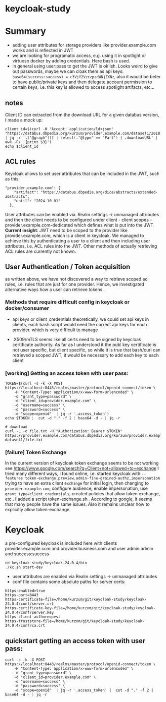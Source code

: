 # keycloak-study

# Summary
* adding user attributes for storage providers like provider.example.com works and is reflected in JWT
* we are looking for programatic access, e.g. using it in spotlight or virtuoso docker by adding credentials. Here bash is used. 
* in general using user:pass to get the JWT is ok'ish. Looks weird to give out passwords, maybe we can cloak them as api keys: `base64(success:success) = c3VjY2VzczpzdWNjZXNz`, also it would be beter to have public/private keys and then delegate account permission to certain keys, i.e. this key is allowed to access spotlight artifacts, etc... 

## notes
Client ID can extracted from the download URL for a given databus version, I made a mock up:
```
client_id=$(curl -H "Accept: application/ld+json" "https://databus.dbpedia.org/kurzum/provider.example.com/dataset1/2018.03.11" | jq -r '.["@graph"][] | select(."@type" == "Part") | .downloadURL' | awk -F/ '{print $3}')
echo $client_id
```
## ACL rules
Keycloak allows to set user attributes that can be included in the JWT, such as this:
```
"provider.example.com": {
    "artifact": "https://databus.dbpedia.org/dice/abstracts/extended-abstracts",
    "until": "2024-10-01"
  },
```
User attributes can be enabled via: Realm settings -> unmanaged attributes  and then the client needs to be configured under client - client scopes - provider.example.com-dedicated which defines what is put into the JWT. 
**Current insight**: JWT need to be scoped to the provider like provider.example.com, which is a client in keycloak. We managed to achieve this by authenticating a user to a client and then including user attributes, i.e. ACL rules into the JWT. Other methods of actually retrieving ACL rules are currently not known. 

## User Authentication / Token acquisition
as written above, we have not discovered a way to retrieve scoped acl rules, i.e. rules that are just for one provider. Hence, we investigated alternative ways how a user can retrieve tokens. 

### Methods that require difficult config in keycloak or docker/consumer
* api keys or client_credentials
theoretically, we could set api keys in clients, each bash script would need the correct api keys for each provider, which is very difficult to manage

* .X509/mTLS
seems like all certs need to be signed by keycloak certificate authority. As far as I understood it the publ key certificate is not user specific, but client specific, so while it is true that bash/curl can retrieved a scoped JWT, it would be necessary to add each key to each client

### [working] Getting an access token with user pass:
```
TOKEN=$(curl -s -k -X POST https://localhost:8443/realms/master/protocol/openid-connect/token \
	-H "Content-Type: application/x-www-form-urlencoded" \
	-d "grant_type=password" \
	-d "client_id=provider.example.com" \
	-d "username=success" \
	-d "password=success" \
	-d "scope=openid"  | jq -r '.access_token')
echo $TOKEN |  cut -d "." -f 2 | base64 -d - | jq -r
	
# download
curl -L -o file.txt -H "Authorization: Bearer $TOKEN" https://provider.example.com/databus.dbpedia.org/kurzum/provider.example.com-dataset1/file.txt 
```
### [failure] Token Exchange
In the current version of keycloak token exchange seems to be not working see https://www.google.com/search?q=Client+not+allowed+to+exchange
I tried many different ways, I found online, i.e. started keycloak with `--features token-exchange,preview,admin-fine-grained-authz,impersonation` trying to have an extra client `exchange` for initial login, then changing to `provider.example.com`, configure audience, enable impersonation, use `grant_type=client_credentials`, created policies that allow token exchange, etc.. I added a script token-exchange.sh . According to google, it seems that many people have the same issues. Also it remains unclear how to explicitly allow token-exchange.

# Keycloak

a pre-configured keycloak is included here with clients provider.example.com and provider.business.com and user admin:admin and success:success
```
cd keycloak-study/keycloak-24.0.4/bin
./kc.sh start-dev 
``` 
* user attributes are enabled via Realm settings -> unmanaged attributes 
* conf file contains some absolute paths for server certs:
```
https-enabled=true
https-port=8443
https-certificate-file=/home/kurzum/git/keycloak-study/keycloak-24.0.4/conf/server.crt
https-certificate-key-file=/home/kurzum/git/keycloak-study/keycloak-24.0.4/conf/server.key
https-client-auth=request
https-truststore-file=/home/kurzum/git/keycloak-study/keycloak-24.0.4/conf/ca.crt
```

## quickstart getting an access token with user pass:
```
curl -s -k -X POST https://localhost:8443/realms/master/protocol/openid-connect/token \
	-H "Content-Type: application/x-www-form-urlencoded" \
	-d "grant_type=password" \
	-d "client_id=provider.example.com" \
	-d "username=success" \
	-d "password=success" \
	-d "scope=openid"  | jq -r '.access_token' |  cut -d "." -f 2 | base64 -d - | jq -r
```
